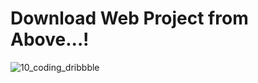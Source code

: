 # Download Web Project from Above...!

![10_coding_dribbble](https://user-images.githubusercontent.com/76784364/170581454-e11e829d-a7ff-4419-92e8-daf8c3752103.gif)
